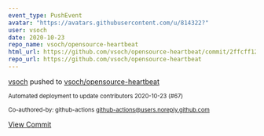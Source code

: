```yaml
---
event_type: PushEvent
avatar: "https://avatars.githubusercontent.com/u/814322?"
user: vsoch
date: 2020-10-23
repo_name: vsoch/opensource-heartbeat
html_url: https://github.com/vsoch/opensource-heartbeat/commit/2ffcff122aac296d2a884f55fddce06cfa3b7d3a
repo_url: https://github.com/vsoch/opensource-heartbeat
---
```


<a href='https://github.com/vsoch' target='_blank'>vsoch</a> pushed to <a href='https://github.com/vsoch/opensource-heartbeat' target='_blank'>vsoch/opensource-heartbeat</a>

<small>Automated deployment to update contributors 2020-10-23 (#67)

Co-authored-by: github-actions <github-actions@users.noreply.github.com></small>

<a href='https://github.com/vsoch/opensource-heartbeat/commit/2ffcff122aac296d2a884f55fddce06cfa3b7d3a' target='_blank'>View Commit</a>